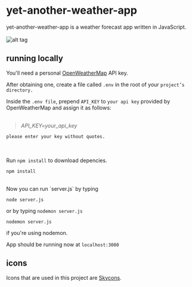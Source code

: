 # yet-another-weather-app

yet-another-weather-app is a weather forecast app written in JavaScript.   
<br>
![alt tag](https://i.imgur.com/1EQIeRo.png "this is just a screenshot")

## running locally

You'll need a personal [OpenWeatherMap](https://openweathermap.org/api) API key.

After obtaining one, create a file called `.env` in the root of your `project’s directory.`

Inside the `.env file`, prepend `API_KEY` to `your api key` provided by OpenWeatherMap and assign it as follows:
<br/><br/>

>*API_KEY=your_api_key*

`please enter your key without quotes.`
<br/><br/><br/>

Run `npm install` to download depencies.

```
npm install
```
<br/>
Now you can run `server.js` by typing

```
node server.js
```

or by typing `nodemon server.js`
```
nodemon server.js
```
if you're using nodemon.


App should be running now at `localhost:3000`

## icons

Icons that are used in this project are [Skycons](https://darkskyapp.github.io/skycons/).